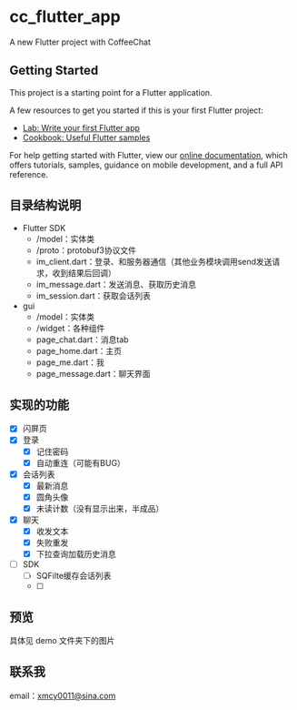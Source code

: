 # cc_flutter_app

A new Flutter project with CoffeeChat

## Getting Started

This project is a starting point for a Flutter application.

A few resources to get you started if this is your first Flutter project:

- [Lab: Write your first Flutter app](https://flutter.dev/docs/get-started/codelab)
- [Cookbook: Useful Flutter samples](https://flutter.dev/docs/cookbook)

For help getting started with Flutter, view our
[online documentation](https://flutter.dev/docs), which offers tutorials,
samples, guidance on mobile development, and a full API reference.

## 目录结构说明

- Flutter SDK
    - /model：实体类
    - /proto：protobuf3协议文件
    - im_client.dart：登录、和服务器通信（其他业务模块调用send发送请求，收到结果后回调）
    - im_message.dart：发送消息、获取历史消息
    - im_session.dart：获取会话列表
- gui
    - /model：实体类
    - /widget：各种组件
    - page_chat.dart：消息tab
    - page_home.dart：主页
    - page_me.dart：我
    - page_message.dart：聊天界面

## 实现的功能

-[x] 闪屏页
-[x] 登录
    -[x] 记住密码
    -[x] 自动重连（可能有BUG）
-[x] 会话列表
    -[x] 最新消息
    -[x] 圆角头像
    -[x] 未读计数（没有显示出来，半成品）
-[x] 聊天
    -[x] 收发文本
    -[x] 失败重发
    -[x] 下拉查询加载历史消息
-[ ] SDK
    -[ ] SQFilte缓存会话列表
    -[ ]  

## 预览
具体见 demo 文件夹下的图片

## 联系我
email：xmcy0011@sina.com